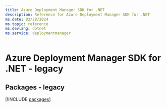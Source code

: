 ```yaml
---
title: Azure Deployment Manager SDK for .NET
description: Reference for Azure Deployment Manager SDK for .NET
ms.date: 03/28/2024
ms.topic: reference
ms.devlang: dotnet
ms.service: deploymentmanager
---
```

# Azure Deployment Manager SDK for .NET - legacy
## Packages - legacy
[!INCLUDE [packages](deployment-manager-index.md)]
